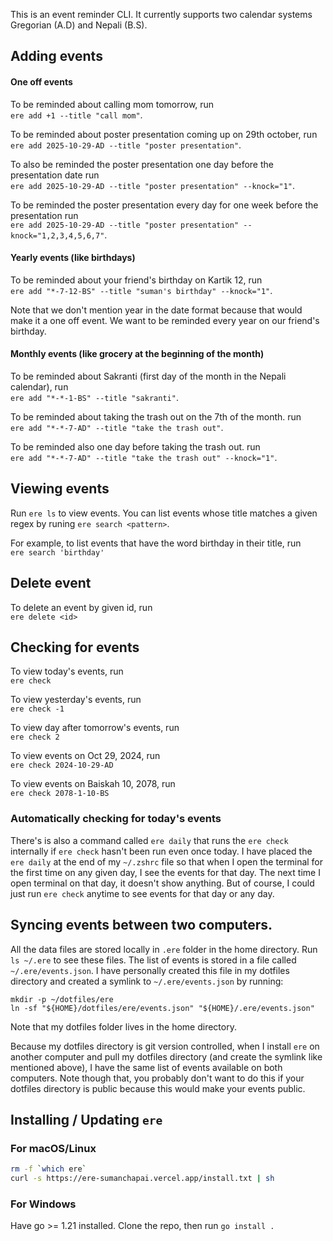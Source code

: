 This is an event reminder CLI. It currently supports two calendar systems
Gregorian (A.D) and Nepali (B.S).

## Adding events

#### One off events

To be reminded about calling mom tomorrow, run\
`ere add +1 --title "call mom"`.

To be reminded about poster presentation coming up on 29th october, run\
`ere add 2025-10-29-AD --title "poster presentation"`.

To also be reminded the poster presentation one day before the presentation date
run\
`ere add 2025-10-29-AD --title "poster presentation" --knock="1"`.

To be reminded the poster presentation every day for one week before the
presentation run\
`ere add 2025-10-29-AD --title "poster presentation" --knock="1,2,3,4,5,6,7"`.

#### Yearly events (like birthdays)

To be reminded about your friend's birthday on Kartik 12, run\
`ere add "*-7-12-BS" --title "suman's birthday" --knock="1"`.

Note that we don't mention year in the date format because that would make it a
one off event. We want to be reminded every year on our friend's birthday.

#### Monthly events (like grocery at the beginning of the month)

To be reminded about Sakranti (first day of the month in the Nepali calendar),
run\
`ere add "*-*-1-BS" --title "sakranti"`.

To be reminded about taking the trash out on the 7th of the month. run\
`ere add "*-*-7-AD" --title "take the trash out"`.

To be reminded also one day before taking the trash out. run\
`ere add "*-*-7-AD" --title "take the trash out" --knock="1"`.

## Viewing events

Run `ere ls` to view events. You can list events whose title matches a given
regex by runing `ere search <pattern>`.

For example, to list events that have the word birthday in their title, run\
`ere search 'birthday'`

## Delete event

To delete an event by given id, run\
`ere delete <id>`

## Checking for events

To view today's events, run\
`ere check`

To view yesterday's events, run\
`ere check -1`

To view day after tomorrow's events, run\
`ere check 2`

To view events on Oct 29, 2024, run\
`ere check 2024-10-29-AD`

To view events on Baiskah 10, 2078, run\
`ere check 2078-1-10-BS`

### Automatically checking for today's events

There's is also a command called `ere daily` that runs the `ere check`
internally if `ere check` hasn't been run even once today. I have placed the
`ere daily` at the end of my `~/.zshrc` file so that when I open the terminal
for the first time on any given day, I see the events for that day. The next
time I open terminal on that day, it doesn't show anything. But of course, I
could just run `ere check` anytime to see events for that day or any day.

## Syncing events between two computers.

All the data files are stored locally in `.ere` folder in the home directory.
Run `ls ~/.ere` to see these files. The list of events is stored in a file
called `~/.ere/events.json`. I have personally created this file in my dotfiles
directory and created a symlink to `~/.ere/events.json` by running:

```
mkdir -p ~/dotfiles/ere
ln -sf "${HOME}/dotfiles/ere/events.json" "${HOME}/.ere/events.json"
```

Note that my dotfiles folder lives in the home directory.

Because my dotfiles directory is git version controlled, when I install `ere` on
another computer and pull my dotfiles directory (and create the symlink like
mentioned above), I have the same list of events available on both computers.
Note though that, you probably don't want to do this if your dotfiles directory
is public because this would make your events public.

## Installing / Updating `ere`

### For macOS/Linux

```sh
rm -f `which ere`
curl -s https://ere-sumanchapai.vercel.app/install.txt | sh
```

### For Windows

Have go >= 1.21 installed. Clone the repo, then run `go install .`
